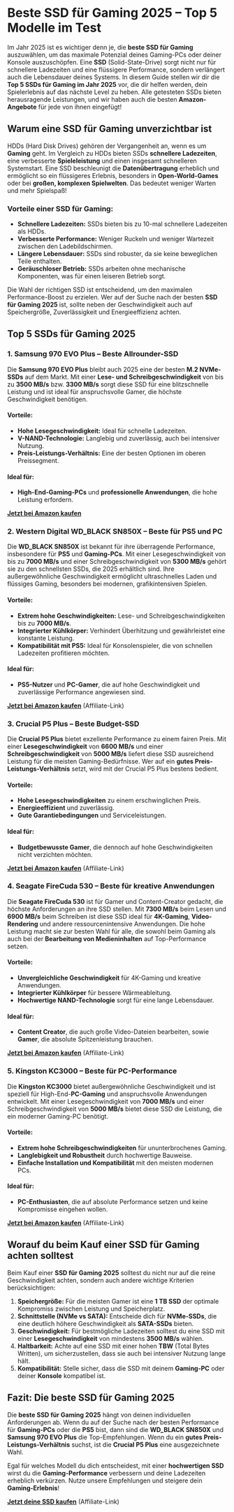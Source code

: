 # Beste SSD für Gaming 2025 – Top 5 Modelle im Test

Im Jahr 2025 ist es wichtiger denn je, die **beste SSD für Gaming** auszuwählen, um das maximale Potenzial deines Gaming-PCs oder deiner Konsole auszuschöpfen. Eine **SSD** (Solid-State-Drive) sorgt nicht nur für schnellere Ladezeiten und eine flüssigere Performance, sondern verlängert auch die Lebensdauer deines Systems. In diesem Guide stellen wir dir die **Top 5 SSDs für Gaming im Jahr 2025** vor, die dir helfen werden, dein Spielerlebnis auf das nächste Level zu heben. Alle getesteten SSDs bieten herausragende Leistungen, und wir haben auch die besten **Amazon-Angebote** für jede von ihnen eingefügt!

## Warum eine SSD für Gaming unverzichtbar ist

HDDs (Hard Disk Drives) gehören der Vergangenheit an, wenn es um **Gaming** geht. Im Vergleich zu HDDs bieten SSDs **schnellere Ladezeiten**, eine verbesserte **Spieleleistung** und einen insgesamt schnelleren Systemstart. Eine SSD beschleunigt die **Datenübertragung** erheblich und ermöglicht so ein flüssigeres Erlebnis, besonders in **Open-World-Games** oder bei **großen, komplexen Spielwelten**. Das bedeutet weniger Warten und mehr Spielspaß!

### Vorteile einer SSD für Gaming:
- **Schnellere Ladezeiten:** SSDs bieten bis zu 10-mal schnellere Ladezeiten als HDDs.
- **Verbesserte Performance:** Weniger Ruckeln und weniger Wartezeit zwischen den Ladebildschirmen.
- **Längere Lebensdauer:** SSDs sind robuster, da sie keine beweglichen Teile enthalten.
- **Geräuschloser Betrieb:** SSDs arbeiten ohne mechanische Komponenten, was für einen leiseren Betrieb sorgt.

Die Wahl der richtigen SSD ist entscheidend, um den maximalen Performance-Boost zu erzielen. Wer auf der Suche nach der besten **SSD für Gaming 2025** ist, sollte neben der Geschwindigkeit auch auf Speichergröße, Zuverlässigkeit und Energieeffizienz achten.

## Top 5 SSDs für Gaming 2025

### 1. **Samsung 970 EVO Plus – Beste Allrounder-SSD**

Die **Samsung 970 EVO Plus** bleibt auch 2025 eine der besten **M.2 NVMe-SSDs** auf dem Markt. Mit einer **Lese- und Schreibgeschwindigkeit** von bis zu **3500 MB/s** bzw. **3300 MB/s** sorgt diese SSD für eine blitzschnelle Leistung und ist ideal für anspruchsvolle Gamer, die höchste Geschwindigkeit benötigen.

#### Vorteile:
- **Hohe Lesegeschwindigkeit:** Ideal für schnelle Ladezeiten.
- **V-NAND-Technologie:** Langlebig und zuverlässig, auch bei intensiver Nutzung.
- **Preis-Leistungs-Verhältnis:** Eine der besten Optionen im oberen Preissegment.

#### Ideal für:
- **High-End-Gaming-PCs** und **professionelle Anwendungen**, die hohe Leistung erfordern.

[**Jetzt bei Amazon kaufen**](#)


### 2. **Western Digital WD_BLACK SN850X – Beste für PS5 und PC**

Die **WD_BLACK SN850X** ist bekannt für ihre überragende Performance, insbesondere für **PS5** und **Gaming-PCs**. Mit einer Lesegeschwindigkeit von bis zu **7000 MB/s** und einer Schreibgeschwindigkeit von **5300 MB/s** gehört sie zu den schnellsten SSDs, die 2025 erhältlich sind. Ihre außergewöhnliche Geschwindigkeit ermöglicht ultraschnelles Laden und flüssiges Gaming, besonders bei modernen, grafikintensiven Spielen.

#### Vorteile:
- **Extrem hohe Geschwindigkeiten:** Lese- und Schreibgeschwindigkeiten bis zu **7000 MB/s**.
- **Integrierter Kühlkörper:** Verhindert Überhitzung und gewährleistet eine konstante Leistung.
- **Kompatibilität mit PS5:** Ideal für Konsolenspieler, die von schnellen Ladezeiten profitieren möchten.

#### Ideal für:
- **PS5-Nutzer** und **PC-Gamer**, die auf hohe Geschwindigkeit und zuverlässige Performance angewiesen sind.

[**Jetzt bei Amazon kaufen**](#) (Affiliate-Link)

### 3. **Crucial P5 Plus – Beste Budget-SSD**

Die **Crucial P5 Plus** bietet exzellente Performance zu einem fairen Preis. Mit einer **Lesegeschwindigkeit** von **6600 MB/s** und einer **Schreibgeschwindigkeit** von **5000 MB/s** liefert diese SSD ausreichend Leistung für die meisten Gaming-Bedürfnisse. Wer auf ein **gutes Preis-Leistungs-Verhältnis** setzt, wird mit der Crucial P5 Plus bestens bedient.

#### Vorteile:
- **Hohe Lesegeschwindigkeiten** zu einem erschwinglichen Preis.
- **Energieeffizient** und zuverlässig.
- **Gute Garantiebedingungen** und Serviceleistungen.

#### Ideal für:
- **Budgetbewusste Gamer**, die dennoch auf hohe Geschwindigkeiten nicht verzichten möchten.

[**Jetzt bei Amazon kaufen**](#) (Affiliate-Link)

### 4. **Seagate FireCuda 530 – Beste für kreative Anwendungen**

Die **Seagate FireCuda 530** ist für Gamer und Content-Creator gedacht, die höchste Anforderungen an ihre SSD stellen. Mit **7300 MB/s** beim Lesen und **6900 MB/s** beim Schreiben ist diese SSD ideal für **4K-Gaming**, **Video-Rendering** und andere ressourcenintensive Anwendungen. Die hohe Leistung macht sie zur besten Wahl für alle, die sowohl beim Gaming als auch bei der **Bearbeitung von Medieninhalten** auf Top-Performance setzen.

#### Vorteile:
- **Unvergleichliche Geschwindigkeit** für 4K-Gaming und kreative Anwendungen.
- **Integrierter Kühlkörper** für bessere Wärmeableitung.
- **Hochwertige NAND-Technologie** sorgt für eine lange Lebensdauer.

#### Ideal für:
- **Content Creator**, die auch große Video-Dateien bearbeiten, sowie **Gamer**, die absolute Spitzenleistung brauchen.

[**Jetzt bei Amazon kaufen**](#) (Affiliate-Link)

### 5. **Kingston KC3000 – Beste für PC-Performance**

Die **Kingston KC3000** bietet außergewöhnliche Geschwindigkeit und ist speziell für High-End-**PC-Gaming** und anspruchsvolle Anwendungen entwickelt. Mit einer Lesegeschwindigkeit von **7000 MB/s** und einer Schreibgeschwindigkeit von **5000 MB/s** bietet diese SSD die Leistung, die ein moderner Gaming-PC benötigt.

#### Vorteile:
- **Extrem hohe Schreibgeschwindigkeiten** für ununterbrochenes Gaming.
- **Langlebigkeit und Robustheit** durch hochwertige Bauweise.
- **Einfache Installation und Kompatibilität** mit den meisten modernen PCs.

#### Ideal für:
- **PC-Enthusiasten**, die auf absolute Performance setzen und keine Kompromisse eingehen wollen.

[**Jetzt bei Amazon kaufen**](#) (Affiliate-Link)

## Worauf du beim Kauf einer SSD für Gaming achten solltest

Beim Kauf einer **SSD für Gaming 2025** solltest du nicht nur auf die reine Geschwindigkeit achten, sondern auch andere wichtige Kriterien berücksichtigen:

1. **Speichergröße:** Für die meisten Gamer ist eine **1 TB SSD** der optimale Kompromiss zwischen Leistung und Speicherplatz.
2. **Schnittstelle (NVMe vs SATA):** Entscheide dich für **NVMe-SSDs**, die eine deutlich höhere Geschwindigkeit als **SATA-SSDs** bieten.
3. **Geschwindigkeit:** Für bestmögliche Ladezeiten solltest du eine SSD mit einer **Lesegeschwindigkeit** von mindestens **3500 MB/s** wählen.
4. **Haltbarkeit:** Achte auf eine SSD mit einer hohen **TBW** (Total Bytes Written), um sicherzustellen, dass sie auch bei intensiver Nutzung lange hält.
5. **Kompatibilität:** Stelle sicher, dass die SSD mit deinem **Gaming-PC** oder deiner **Konsole** kompatibel ist.

## Fazit: Die beste SSD für Gaming 2025

Die **beste SSD für Gaming 2025** hängt von deinen individuellen Anforderungen ab. Wenn du auf der Suche nach der besten Performance für **Gaming-PCs** oder die **PS5** bist, dann sind die **WD_BLACK SN850X** und **Samsung 970 EVO Plus** die Top-Empfehlungen. Wenn du ein **gutes Preis-Leistungs-Verhältnis** suchst, ist die **Crucial P5 Plus** eine ausgezeichnete Wahl.

Egal für welches Modell du dich entscheidest, mit einer **hochwertigen SSD** wirst du die **Gaming-Performance** verbessern und deine Ladezeiten erheblich verkürzen. Nutze unsere Empfehlungen und steigere dein **Gaming-Erlebnis**!

[**Jetzt deine SSD kaufen**](#) (Affiliate-Link)

